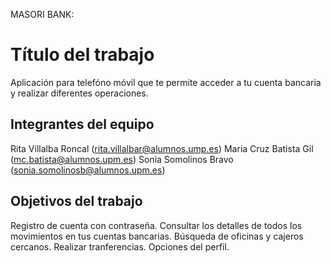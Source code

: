 MASORI BANK:

# Título del trabajo
Aplicación para telefóno móvil que te permite acceder a tu cuenta bancaria y realizar diferentes operaciones.

## Integrantes del equipo
Rita Villalba Roncal (rita.villalbar@alumnos.ump.es)
Maria Cruz Batista Gil (mc.batista@alumnos.upm.es)
Sonia Somolinos Bravo (sonia.somolinosb@alumnos.upm.es)

## Objetivos del trabajo

Registro de cuenta con contraseña.
Consultar los detalles de todos los movimientos en tus cuentas bancarias.
Búsqueda de oficinas y cajeros cercanos.
Realizar tranferencias.
Opciones del perfil.


